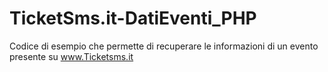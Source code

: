 # TicketSms.it-DatiEventi_PHP
Codice di esempio che permette di recuperare le informazioni di un evento presente su www.Ticketsms.it
